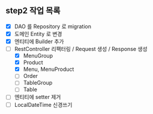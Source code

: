 ## step2 작업 목록
- [x] DAO 를 Repository 로 migration
- [x] 도메인 Entity 로 변경
- [x] 엔티티에 Builder 추가
- [ ] RestController 리팩터링 / Request 생성 / Response 생성
  - [x] MenuGroup
  - [x] Product
  - [x] Menu, MenuProduct
  - [ ] Order
  - [ ] TableGroup
  - [ ] Table
- [ ] 엔티티에 setter 제거
- [ ] LocalDateTime 신경쓰기
